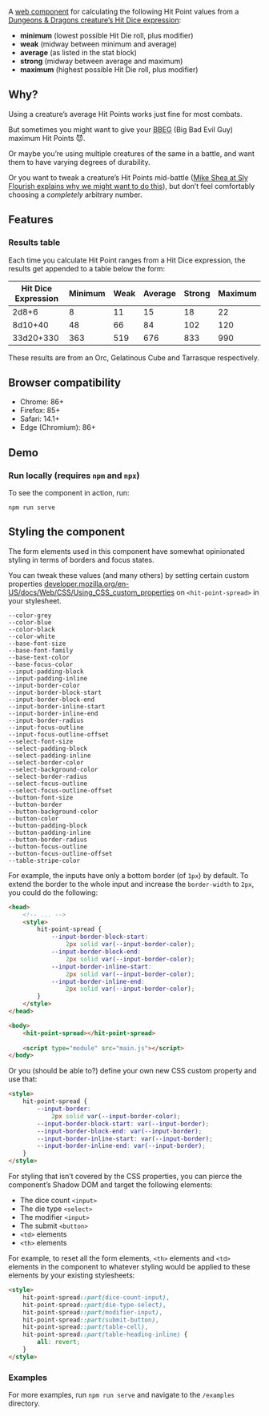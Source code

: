 A [web component](https://developer.mozilla.org/en-US/docs/Web/API/Web_components) for calculating the following Hit Point values from a [Dungeons &amp; Dragons creature’s Hit Dice expression](https://www.dndbeyond.com/sources/dnd/basic-rules-2014/monsters#HitPoints):

- **minimum** (lowest possible Hit Die roll, plus modifier)
- **weak** (midway between minimum and average)
- **average** (as listed in the stat block)
- **strong** (midway between average and maximum)
- **maximum** (highest possible Hit Die roll, plus modifier)

## Why?

Using a creature’s average Hit Points works just fine for most combats. 

But sometimes you might want to give your <abbr title="Big Bad Evil Guy">BBEG</abbr> (Big Bad Evil Guy) maximum Hit Points&nbsp;😈.

Or maybe you’re using multiple creatures of the same in a battle, and want them to have varying degrees of durability. 

Or you want to tweak a creature’s Hit Points mid-battle ([Mike Shea at Sly Flourish explains why we might want to do this](https://slyflourish.com/tweaking_monster_hit_points.html)), but don’t feel comfortably choosing a *completely* arbitrary number. 

## Features

### Results table

Each time you calculate Hit Point ranges from a Hit Dice expression, the results get appended to a table below the form:

| Hit Dice Expression | Minimum | Weak   | Average | Strong | Maximum |
|---------------------|---------|--------|---------|--------|---------|
| 2d8+6               | 8       | 11     | 15      | 18     | 22      | 
| 8d10+40             | 48      | 66     | 84      | 102    | 120     | 
| 33d20+330           | 363     | 519    | 676     | 833    | 990     | 

These results are from an Orc, Gelatinous Cube and Tarrasque respectively.

## Browser compatibility

- Chrome: 86+
- Firefox: 85+
- Safari: 14.1+
- Edge (Chromium): 86+

## Demo

### Run locally (requires `npm` and `npx`)

To see the component in action, run:

```shell
npm run serve
```

## Styling the component

The form elements used in this component have somewhat opinionated styling in terms of borders and focus states.

You can tweak these values (and many others) by setting certain custom properties [developer.mozilla.org/en-US/docs/Web/CSS/Using_CSS_custom_properties](https://developer.mozilla.org/en-US/docs/Web/CSS/Using_CSS_custom_properties) on `<hit-point-spread>` in your stylesheet.

```
--color-grey
--color-blue
--color-black
--color-white
--base-font-size
--base-font-family
--base-text-color
--base-focus-color
--input-padding-block
--input-padding-inline
--input-border-color
--input-border-block-start
--input-border-block-end
--input-border-inline-start
--input-border-inline-end
--input-border-radius
--input-focus-outline
--input-focus-outline-offset
--select-font-size
--select-padding-block
--select-padding-inline
--select-border-color
--select-background-color
--select-border-radius
--select-focus-outline
--select-focus-outline-offset
--button-font-size
--button-border
--button-background-color
--button-color
--button-padding-block
--button-padding-inline
--button-border-radius
--button-focus-outline
--button-focus-outline-offset
--table-stripe-color
```

For example, the inputs have only a bottom border (of `1px`) by default. To extend the border to the whole input and increase the `border-width` to `2px`, you could do the following:

```html
<head>
    <!-- ... -->
    <style>
        hit-point-spread {
            --input-border-block-start: 
                2px solid var(--input-border-color);
            --input-border-block-end: 
                2px solid var(--input-border-color);
            --input-border-inline-start: 
                2px solid var(--input-border-color);
            --input-border-inline-end: 
                2px solid var(--input-border-color);
        }
    </style>
</head>

<body>
    <hit-point-spread></hit-point-spread>
    
    <script type="module" src="main.js"></script>
</body>
```

Or you (should be able to?) define your own new CSS custom property and use that:

```html
<style>
    hit-point-spread {
        --input-border: 
            2px solid var(--input-border-color);
        --input-border-block-start: var(--input-border);
        --input-border-block-end: var(--input-border);
        --input-border-inline-start: var(--input-border);
        --input-border-inline-end: var(--input-border);
    }
</style>
```

For styling that isn’t covered by the CSS properties, you can pierce the component’s Shadow DOM and target the following elements:

- The dice count `<input>`
- The die type `<select>`
- The modifier `<input>`
- The submit `<button>`
- `<td>` elements
- `<th>` elements

For example, to reset all the form elements, `<th>` elements and `<td>` elements in the component to whatever styling would be applied to these elements by your existing stylesheets:

```html
<style>
    hit-point-spread::part(dice-count-input),
    hit-point-spread::part(die-type-select),
    hit-point-spread::part(modifier-input),
    hit-point-spread::part(submit-button),
    hit-point-spread::part(table-cell),
    hit-point-spread::part(table-heading-inline) {
        all: revert;
    }
</style>
```

### Examples

For more examples, run `npm run serve` and navigate to the `/examples` directory.
